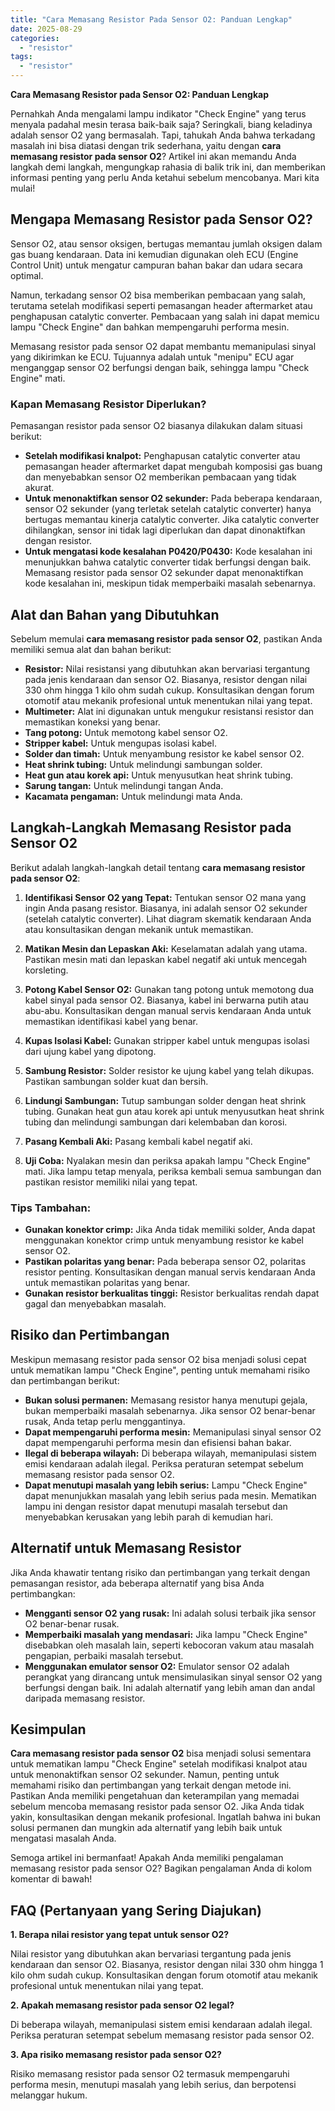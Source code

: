 ```yaml
---
title: "Cara Memasang Resistor Pada Sensor O2: Panduan Lengkap"
date: 2025-08-29
categories: 
  - "resistor"
tags: 
  - "resistor"
---
```


**Cara Memasang Resistor pada Sensor O2: Panduan Lengkap**

Pernahkah Anda mengalami lampu indikator "Check Engine" yang terus menyala padahal mesin terasa baik-baik saja? Seringkali, biang keladinya adalah sensor O2 yang bermasalah. Tapi, tahukah Anda bahwa terkadang masalah ini bisa diatasi dengan trik sederhana, yaitu dengan **cara memasang resistor pada sensor O2**? Artikel ini akan memandu Anda langkah demi langkah, mengungkap rahasia di balik trik ini, dan memberikan informasi penting yang perlu Anda ketahui sebelum mencobanya. Mari kita mulai!

## Mengapa Memasang Resistor pada Sensor O2?

Sensor O2, atau sensor oksigen, bertugas memantau jumlah oksigen dalam gas buang kendaraan. Data ini kemudian digunakan oleh ECU (Engine Control Unit) untuk mengatur campuran bahan bakar dan udara secara optimal.

Namun, terkadang sensor O2 bisa memberikan pembacaan yang salah, terutama setelah modifikasi seperti pemasangan header aftermarket atau penghapusan catalytic converter. Pembacaan yang salah ini dapat memicu lampu "Check Engine" dan bahkan mempengaruhi performa mesin.

Memasang resistor pada sensor O2 dapat membantu memanipulasi sinyal yang dikirimkan ke ECU. Tujuannya adalah untuk "menipu" ECU agar menganggap sensor O2 berfungsi dengan baik, sehingga lampu "Check Engine" mati.

### Kapan Memasang Resistor Diperlukan?

Pemasangan resistor pada sensor O2 biasanya dilakukan dalam situasi berikut:

- **Setelah modifikasi knalpot:** Penghapusan catalytic converter atau pemasangan header aftermarket dapat mengubah komposisi gas buang dan menyebabkan sensor O2 memberikan pembacaan yang tidak akurat.
- **Untuk menonaktifkan sensor O2 sekunder:** Pada beberapa kendaraan, sensor O2 sekunder (yang terletak setelah catalytic converter) hanya bertugas memantau kinerja catalytic converter. Jika catalytic converter dihilangkan, sensor ini tidak lagi diperlukan dan dapat dinonaktifkan dengan resistor.
- **Untuk mengatasi kode kesalahan P0420/P0430:** Kode kesalahan ini menunjukkan bahwa catalytic converter tidak berfungsi dengan baik. Memasang resistor pada sensor O2 sekunder dapat menonaktifkan kode kesalahan ini, meskipun tidak memperbaiki masalah sebenarnya.

## Alat dan Bahan yang Dibutuhkan

Sebelum memulai **cara memasang resistor pada sensor O2**, pastikan Anda memiliki semua alat dan bahan berikut:

- **Resistor:** Nilai resistansi yang dibutuhkan akan bervariasi tergantung pada jenis kendaraan dan sensor O2. Biasanya, resistor dengan nilai 330 ohm hingga 1 kilo ohm sudah cukup. Konsultasikan dengan forum otomotif atau mekanik profesional untuk menentukan nilai yang tepat.
- **Multimeter:** Alat ini digunakan untuk mengukur resistansi resistor dan memastikan koneksi yang benar.
- **Tang potong:** Untuk memotong kabel sensor O2.
- **Stripper kabel:** Untuk mengupas isolasi kabel.
- **Solder dan timah:** Untuk menyambung resistor ke kabel sensor O2.
- **Heat shrink tubing:** Untuk melindungi sambungan solder.
- **Heat gun atau korek api:** Untuk menyusutkan heat shrink tubing.
- **Sarung tangan:** Untuk melindungi tangan Anda.
- **Kacamata pengaman:** Untuk melindungi mata Anda.

## Langkah-Langkah Memasang Resistor pada Sensor O2

Berikut adalah langkah-langkah detail tentang **cara memasang resistor pada sensor O2**:

1. **Identifikasi Sensor O2 yang Tepat:** Tentukan sensor O2 mana yang ingin Anda pasang resistor. Biasanya, ini adalah sensor O2 sekunder (setelah catalytic converter). Lihat diagram skematik kendaraan Anda atau konsultasikan dengan mekanik untuk memastikan.
    
2. **Matikan Mesin dan Lepaskan Aki:** Keselamatan adalah yang utama. Pastikan mesin mati dan lepaskan kabel negatif aki untuk mencegah korsleting.
    
3. **Potong Kabel Sensor O2:** Gunakan tang potong untuk memotong dua kabel sinyal pada sensor O2. Biasanya, kabel ini berwarna putih atau abu-abu. Konsultasikan dengan manual servis kendaraan Anda untuk memastikan identifikasi kabel yang benar.
    
4. **Kupas Isolasi Kabel:** Gunakan stripper kabel untuk mengupas isolasi dari ujung kabel yang dipotong.
    
5. **Sambung Resistor:** Solder resistor ke ujung kabel yang telah dikupas. Pastikan sambungan solder kuat dan bersih.
    
6. **Lindungi Sambungan:** Tutup sambungan solder dengan heat shrink tubing. Gunakan heat gun atau korek api untuk menyusutkan heat shrink tubing dan melindungi sambungan dari kelembaban dan korosi.
    
7. **Pasang Kembali Aki:** Pasang kembali kabel negatif aki.
    
8. **Uji Coba:** Nyalakan mesin dan periksa apakah lampu "Check Engine" mati. Jika lampu tetap menyala, periksa kembali semua sambungan dan pastikan resistor memiliki nilai yang tepat.
    

### Tips Tambahan:

- **Gunakan konektor crimp:** Jika Anda tidak memiliki solder, Anda dapat menggunakan konektor crimp untuk menyambung resistor ke kabel sensor O2.
- **Pastikan polaritas yang benar:** Pada beberapa sensor O2, polaritas resistor penting. Konsultasikan dengan manual servis kendaraan Anda untuk memastikan polaritas yang benar.
- **Gunakan resistor berkualitas tinggi:** Resistor berkualitas rendah dapat gagal dan menyebabkan masalah.

## Risiko dan Pertimbangan

Meskipun memasang resistor pada sensor O2 bisa menjadi solusi cepat untuk mematikan lampu "Check Engine", penting untuk memahami risiko dan pertimbangan berikut:

- **Bukan solusi permanen:** Memasang resistor hanya menutupi gejala, bukan memperbaiki masalah sebenarnya. Jika sensor O2 benar-benar rusak, Anda tetap perlu menggantinya.
- **Dapat mempengaruhi performa mesin:** Memanipulasi sinyal sensor O2 dapat mempengaruhi performa mesin dan efisiensi bahan bakar.
- **Ilegal di beberapa wilayah:** Di beberapa wilayah, memanipulasi sistem emisi kendaraan adalah ilegal. Periksa peraturan setempat sebelum memasang resistor pada sensor O2.
- **Dapat menutupi masalah yang lebih serius:** Lampu "Check Engine" dapat menunjukkan masalah yang lebih serius pada mesin. Mematikan lampu ini dengan resistor dapat menutupi masalah tersebut dan menyebabkan kerusakan yang lebih parah di kemudian hari.

## Alternatif untuk Memasang Resistor

Jika Anda khawatir tentang risiko dan pertimbangan yang terkait dengan pemasangan resistor, ada beberapa alternatif yang bisa Anda pertimbangkan:

- **Mengganti sensor O2 yang rusak:** Ini adalah solusi terbaik jika sensor O2 benar-benar rusak.
- **Memperbaiki masalah yang mendasari:** Jika lampu "Check Engine" disebabkan oleh masalah lain, seperti kebocoran vakum atau masalah pengapian, perbaiki masalah tersebut.
- **Menggunakan emulator sensor O2:** Emulator sensor O2 adalah perangkat yang dirancang untuk mensimulasikan sinyal sensor O2 yang berfungsi dengan baik. Ini adalah alternatif yang lebih aman dan andal daripada memasang resistor.

## Kesimpulan

**Cara memasang resistor pada sensor O2** bisa menjadi solusi sementara untuk mematikan lampu "Check Engine" setelah modifikasi knalpot atau untuk menonaktifkan sensor O2 sekunder. Namun, penting untuk memahami risiko dan pertimbangan yang terkait dengan metode ini. Pastikan Anda memiliki pengetahuan dan keterampilan yang memadai sebelum mencoba memasang resistor pada sensor O2. Jika Anda tidak yakin, konsultasikan dengan mekanik profesional. Ingatlah bahwa ini bukan solusi permanen dan mungkin ada alternatif yang lebih baik untuk mengatasi masalah Anda.

Semoga artikel ini bermanfaat! Apakah Anda memiliki pengalaman memasang resistor pada sensor O2? Bagikan pengalaman Anda di kolom komentar di bawah!

## FAQ (Pertanyaan yang Sering Diajukan)

**1\. Berapa nilai resistor yang tepat untuk sensor O2?**

Nilai resistor yang dibutuhkan akan bervariasi tergantung pada jenis kendaraan dan sensor O2. Biasanya, resistor dengan nilai 330 ohm hingga 1 kilo ohm sudah cukup. Konsultasikan dengan forum otomotif atau mekanik profesional untuk menentukan nilai yang tepat.

**2\. Apakah memasang resistor pada sensor O2 legal?**

Di beberapa wilayah, memanipulasi sistem emisi kendaraan adalah ilegal. Periksa peraturan setempat sebelum memasang resistor pada sensor O2.

**3\. Apa risiko memasang resistor pada sensor O2?**

Risiko memasang resistor pada sensor O2 termasuk mempengaruhi performa mesin, menutupi masalah yang lebih serius, dan berpotensi melanggar hukum.
